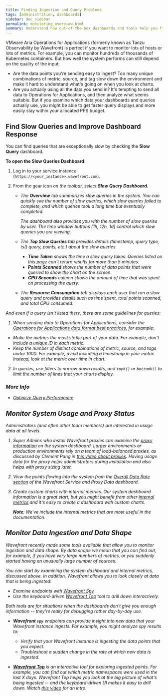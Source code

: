 ```yaml
---
title: Finding Ingestion and Query Problems
tags: [administration, dashboards]
sidebar: doc_sidebar
permalink: monitoring_overview.html
summary: Understand how out-of-the-box dashboards and tools help you find problems
---
```


VMware Aria Operations for Applications (formerly known as Tanzu Observability by Wavefront) is perfect if you want to monitor lots of hosts or lots of metrics. For example, you can monitor hundreds of thousands of Kubernetes containers. But how well the system performs can still depend on the quality of the input:

* Are the data points you're sending easy to ingest? Too many unique combinations of metric, source, and tag slow down the environment and make it hard to understand what's going on when you look at charts.
* Are you actually using all the data you send in? It's tempting to send all data to Operations for Applications, and then analyze what seems suitable. But if you examine which data your dashboards and queries actually use, you might be able to get faster query displays and more easily stay within your allocated PPS budget.


## Find Slow Queries and Improve Dashboard Response

You can find queries that are exceptionally slow by checking  the **Slow Query** dashboard.

**To open the Slow Queries Dashboard**:

1. Log in to your service instance (`https://<your_instance>.wavefront.com`).
2. From the gear icon <i class="fa fa-cog"/> on the toolbar, select **Slow Query Dashboard**.

   * The **Overview** tab summarizes slow queries in the system. You can quickly see the number of slow queries, which slow queries failed to complete, and which queries took a long time but eventually completed.

     The dashboard also provides you with the number of slow queries by user. The time window buttons [1h, 12h, 1d] control which slow queries you are viewing.

   * The **Top Slow Queries** tab provides details (timestamp, query type, ts() query, points, etc.) about the slow queries.

     * **Time Taken** shows the time a slow query takes. Queries listed on this page can't return results for more than 5 minutes.
     * **Points Scanned** shows the number of data points that were queried to show the chart on the screen.
     * **CPU Seconds** column shows the amount of time that was spent on processing the query.

   * The **Resource Consumption** tab displays each user that ran a slow query and provides details such as time spent, total points scanned, and total CPU consumed.

And even if a query isn't listed there, there are some guidelines for queries:

1. When sending data to Operations for Applications, consider the [Operations for Applications data format best practices](wavefront_data_format.html#operations-for-applications-data-format-best-practices), for example:
* Make the metrics the most stable part of your data. For example, don't include a unique ID in each metric.
* Keep the number of distinct combinations of metric, source, and tags under 1000. For example, avoid including a timestamp in your metric. Instead, look at the metric over time in chart.

2. In queries, use filters to narrow down results, and `topk()` or `bottomk()` to limit the number of lines that your charts display.

### More Info

  * [Optimize Query Performance](query_language_performance.html)

## Monitor System Usage and Proxy Status

Administrators (and often other team members) are interested in usage data at all levels.

1. Super Admins who install Wavefront proxies can examine the [proxy information](monitoring_proxies.html) on the system dashboard. Larger environments or production environments rely on a team of load-balanced proxies, as discussed by Clement Pang in [this video about proxies](https://vmwaretv.vmware.com/media/t/1_5wfjti3m).
    Having usage data for the proxy helps administrators during installation and also helps with proxy sizing later.
2. View the points flowing into the system from the [Overall Data Rate section](wavefront_monitoring.html#overall-data-rate) of the Wavefront Service and Proxy Data dashboard.
3. Create custom charts with internal metrics. Our system dashboard information is a great start, but you might benefit from other [internal metrics](wavefront-internal-metrics.html) and it's easy to create a dashboard with custom charts.

   **Note**: We've include the internal metrics that are most useful in the documentation.

## Monitor Data Ingestion and Data Shape

Wavefront recently made some tools available that allow you to monitor ingestion and data shape. By data shape we mean that you can find out, for example, if you have very large numbers of metrics, or you suddenly started having an unusually large number of sources.

You can start by examining the system dashboard and internal metrics, discussed above. In addition, Wavefront allows you to look closely at data that is being ingested:
* Examine endpoints with [Wavefront Spy]()
* Use the keyboard-driven [Wavefront Top]() tool to drill down interactively.

Both tools are for situations when the dashboards don't give you enough information -- they're really for debugging rather day-by-day use.

* **Wavefront `spy`** endpoints can provide insight into new data that your Wavefront instance ingests. For example, you might analyze spy results to:
  * Verify that your Wavefront instance is ingesting the data points that you expect.
  * Troubleshoot a sudden change in the rate at which new data is ingested.

* [**Wavefront Top**](https://github.com/wavefrontHQ/wftop) is an interactive tool for exploring ingested points. For example, you can find out which metric namespaces were used in the last X days. Wavefront Top helps you look at the big picture of what's being ingested -- and the keyboard-driven UI makes it easy to drill down. Watch [this video](https://vmwaretv.vmware.com/media/t/1_yif61rd5) for an intro.

<!--- Discuss new Ingestion Policies here --->
